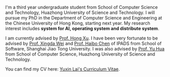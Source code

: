 I'm a third year undergraduate student from School of Computer Science and Technology, Huazhong University of Science and Technology. I will pursue my PhD in the Department of Computer Science and Engineering at the Chinese University of Hong Kong, starting next year. My research interest includes **system for AI, operating system and distribute system**.

I am currently advised by [Prof. Hong Xu](https://henryhxu.github.io/). I have been very fortunate to be advised by [Prof. Xingda Wei](https://ipads.se.sjtu.edu.cn/pub/members/xingda_wei) and [Prof. Haibo Chen](https://ipads.se.sjtu.edu.cn/pub/members/haibo_chen) of IPADS from School of Software, Shanghai Jiao Tong University. I was also advised by [Prof. Yu Hua](https://csyhua.github.io/csyhua/) from School of Computer Science, Huazhong University of Science and Technology.

You can find my CV here: [Yuxin Lai's Curriculum Vitae](https://kkkstra.github.io/files/CV.pdf).
